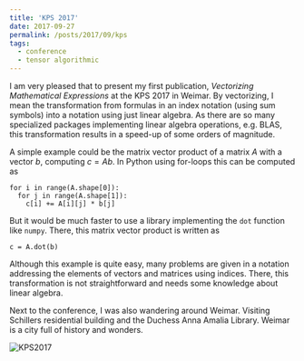 ```yaml
---
title: 'KPS 2017'
date: 2017-09-27
permalink: /posts/2017/09/kps
tags:
  - conference
  - tensor algorithmic
---
```


I am very pleased that to present my first publication, _Vectorizing Mathematical Expressions_ at the KPS 2017 in Weimar. By vectorizing, I mean the transformation from formulas in an index notation (using sum symbols) into a notation using just linear algebra. As there are so many specialized packages implementing linear algebra operations, e.g. BLAS, this transformation results in a speed-up of some orders of magnitude. 

A simple example could be the matrix vector product of a matrix $A$ with a vector $b$, computing $c=Ab$. In Python using for-loops this can be computed as
````
for i in range(A.shape[0]):
  for j in range(A.shape[1]):
    c[i] += A[i][j] * b[j]
`````
But it would be much faster to use a library implementing the `dot` function like `numpy`. There, this matrix vector product is written as
````
c = A.dot(b)
````
Although this example is quite easy, many problems are given in a notation addressing the elements of vectors and matrices using indices. There, this transformation is not straightforward and needs some knowledge about linear algebra. 

Next to the conference, I was also wandering around Weimar. Visiting Schillers residential building and the Duchess Anna Amalia Library. Weimar is a city full of history and wonders.

![KPS2017](/images/kps2017.png) 